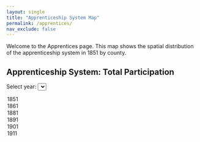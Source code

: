 ```yaml
---
layout: single
title: "Apprenticeship System Map"
permalink: /apprentices/
nav_exclude: false
---
```


Welcome to the Apprentices page. This map shows the spatial distribution of the apprenticeship system in 1851 by county.

<h2>Apprenticeship System: Total Participation</h2>

<!-- Dropdown or slider for selecting year -->
<label for="year-select">Select year: </label>
<select id="year-select">
  <option value="1851">1851</option>
  <option value="1861">1861</option>
  <option value="1881">1881</option>
  <option value="1891">1891</option>
  <option value="1901">1901</option>
  <option value="1911">1911</option>
</select>

<div id="map-container">
  <svg width="960" height="600"></svg>
</div>

<div id="tooltip" style="position:absolute; background:white; border:1px solid #aaa; padding:5px; visibility:hidden;"></div>

<script src="https://d3js.org/d3.v7.min.js"></script>

<script>
const width = 960, height = 600;
const svg = d3.select("svg");
const tooltip = d3.select("#tooltip");

const projection = d3.geoMercator()
  .scale(3000)
  .center([-1.5, 54.5])
  .translate([width / 2, height / 2]);

const path = d3.geoPath().projection(projection);

Promise.all([
  d3.json("/assets/maps/counties1851.geojson"),
  d3.json("/assets/maps/total_by_year.json")
]).then(([geoData, yearData]) => {

  const yearSelect = d3.select("#year-select");

  function updateMap(year) {
    const values = yearData[year];
    const color = d3.scaleSequential(d3.interpolatePurples)
      .domain([0.1, 0.9]); // adjust to match your value range

    svg.selectAll("path")
      .data(geoData.features)
      .join("path")
      .attr("d", path)
      .attr("fill", d => {
        const name = d.properties.R_CTY;
        const v = values[name];
        return v != null ? color(v) : "#ccc";
      })
      .attr("stroke", "#fff")
      .attr("stroke-width", 0.5)
      .on("mouseover", function (event, d) {
        const name = d.properties.R_CTY;
        const value = values[name];
        tooltip.style("visibility", "visible")
          .text(`${name}: ${value != null ? value.toFixed(2) : "N/A"}`);
        d3.select(this).attr("stroke-width", 2);
      })
      .on("mousemove", function(event) {
        tooltip.style("top", (event.pageY + 10) + "px")
               .style("left", (event.pageX + 10) + "px");
      })
      .on("mouseout", function () {
        tooltip.style("visibility", "hidden");
        d3.select(this).attr("stroke-width", 0.5);
      });
  }

  // Initial map load
  updateMap("1851");

  // Update map when dropdown changes
  yearSelect.on("change", function() {
    updateMap(this.value);
  });
});
</script>
